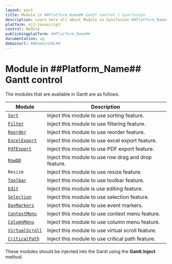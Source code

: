 ```yaml
---
layout: post
title: Module in ##Platform_Name## Gantt control | Syncfusion
description: Learn here all about Module in Syncfusion ##Platform_Name## Gantt control of Syncfusion Essential JS 2 and more.
platform: ej2-javascript
control: Module 
publishingplatform: ##Platform_Name##
documentation: ug
domainurl: ##DomainURL##
---
```


# Module in ##Platform_Name## Gantt control

The modules that are available in Gantt are as follows.

| Module | Description |
|------|-------------|
| [`Sort`](../api/gantt/sort)| Inject this module to use sorting feature.|
| [`Filter`](../api/gantt/filter)| Inject this module to use filtering feature.|
| [`Reorder`](https://ej2.syncfusion.com/vue/documentation/api/grid/reorder) | Inject this module to use reorder feature.|
| [`ExcelExport`](https://ej2.syncfusion.com/documentation/api/gantt/#excelexportmodule) | Inject this module to use excel export feature.|
| [`PdfExport`](https://ej2.syncfusion.com/documentation/api/gantt/#pdfexportmodule)| Inject this module to use PDF export feature.|
| [`RowDD`](../api/gantt/rowDD)| Inject this module to use row drag and drop feature.|
| `Resize`| Inject this module to use resize feature.|
| [`Toolbar`](../api/gantt/#toolbar)| Inject this module to use toolbar feature.|
| [`Edit`](../api/gantt/edit)| Inject this module is use editing feature.|
| [`Selection`](../api/gantt/selection)| Inject this module to use selection feature.|
| [`DayMarkers`](../api/gantt/dayMarkers)| Inject this module to use event markers.|
| [`ContextMenu`](../api/gantt/contextMenu)| Inject this module to use context menu feature.|
| [`ColumnMenu`](../api/gantt/columnMenu)| Inject this module to use column menu feature.|
| [`VirtualScroll`](https://ej2.syncfusion.com/documentation/api/gantt/#virtualscrollmodule)| Inject this module to use virtual scroll feature.|
| [`CriticalPath`](https://ej2.syncfusion.com/documentation/api/gantt/#criticalpathmodule) | Inject this module to use critical path feature.|

These modules should be injected into the Gantt using the **Gantt.Inject** method.
